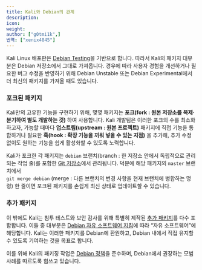 ```yaml
---
title: Kali와 Debian의 관계
description:
icon:
weight:
author: ["g0tmi1k",]
번역: ["xenix4845"]
---
```


Kali Linux 배포판은 [Debian Testing](https://www.debian.org/releases/testing/)을 기반으로 합니다. 따라서 Kali의 패키지 대부분은 Debian 저장소에서 그대로 가져옵니다. 경우에 따라 사용자 경험을 개선하거나 필요한 버그 수정을 반영하기 위해 Debian Unstable 또는 Debian Experimental에서 더 최신의 패키지를 가져올 때도 있습니다.

### 포크된 패키지

Kali만의 고유한 기능을 구현하기 위해, 몇몇 패키지는 **포크(fork : 원본 저장소를 복제·분기하여 별도 개발하는 것)** 하여 사용합니다. Kali 개발팀은 이러한 포크의 수를 최소화하고자, 가능할 때마다 **업스트림(upstream : 원본 프로젝트)** 패키지에 직접 기능을 통합하거나 필요한 **훅(hook : 확장 기능을 끼워 넣을 수 있는 지점)** 을 추가해, 추가 수정 없이도 원하는 기능을 쉽게 활성화할 수 있도록 노력합니다.

Kali가 포크한 각 패키지는 `debian` 브랜치(branch : 한 저장소 안에서 독립적으로 관리되는 작업 줄)를 포함한 [Git 저장소](https://gitlab.com/kalilinux)에서 관리됩니다. 덕분에 해당 패키지의 `master` 브랜치에서  
`git merge debian` (merge : 다른 브랜치의 변경 사항을 현재 브랜치에 병합하는 명령) 한 줄이면 포크된 패키지를 손쉽게 최신 상태로 업데이트할 수 있습니다.

### 추가 패키지

이 밖에도 Kali는 침투 테스트와 보안 감사를 위해 특별히 제작된 [추가 패키지](https://pkg.kali.org/)를 다수 포함합니다. 이들 중 대부분은 [Debian 자유 소프트웨어 지침](https://www.debian.org/social_contract#guidelines)에 따라 “자유 소프트웨어”에 해당합니다. Kali는 이러한 패키지를 Debian에 환원하고, Debian 내에서 직접 유지할 수 있도록 기여하는 것을 목표로 합니다.

이를 위해 Kali의 패키징 작업은 [Debian 정책](https://www.debian.org/doc/debian-policy/)을 준수하며, Debian에서 권장하는 모범 사례를 따르도록 힘쓰고 있습니다.
